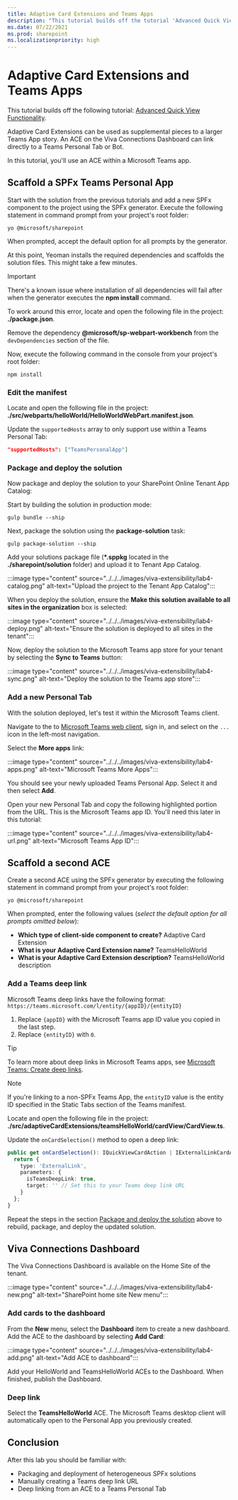 ```yaml
---
title: Adaptive Card Extensions and Teams Apps
description: "This tutorial builds off the tutorial 'Advanced Quick View Functionality'."
ms.date: 07/22/2021
ms.prod: sharepoint
ms.localizationpriority: high
---
```

# Adaptive Card Extensions and Teams Apps

This tutorial builds off the following tutorial: [Advanced Quick View Functionality](advanced-quick-view-functionality.md).

Adaptive Card Extensions can be used as supplemental pieces to a larger Teams App story. An ACE on the Viva Connections Dashboard can link directly to a Teams Personal Tab or Bot.

In this tutorial, you'll use an ACE within a Microsoft Teams app.

## Scaffold a SPFx Teams Personal App

Start with the solution from the previous tutorials and add a new SPFx component to the project using the SPFx generator. Execute the following statement in command prompt from your project's root folder:

```console
yo @microsoft/sharepoint
```

When prompted, accept the default option for all prompts by the generator.

At this point, Yeoman installs the required dependencies and scaffolds the solution files. This might take a few minutes.

> [!IMPORTANT]
> There's a known issue where installation of all dependencies will fail after when the generator executes the **npm install** command.
>
> To work around this error, locate and open the following file in the project: **./package.json**.
>
> Remove the dependency **@microsoft/sp-webpart-workbench** from the `devDependencies` section of the file.
>
> Now, execute the following command in the console from your project's root folder:
>
> ```console
> npm install
> ```

### Edit the manifest

Locate and open the following file in the project: **./src/webparts/helloWorld/HelloWorldWebPart.manifest.json**.

Update the `supportedHosts` array to only support use within a Teams Personal Tab:

```json
"supportedHosts": ["TeamsPersonalApp"]
```

### Package and deploy the solution

Now package and deploy the solution to your SharePoint Online Tenant App Catalog:

Start by building the solution in production mode:

```console
gulp bundle --ship
```

Next, package the solution using the **package-solution** task:

```console
gulp package-solution --ship
```

Add your solutions package file (**\*.sppkg** located in the **./sharepoint/solution** folder) and upload it to Tenant
App Catalog.

:::image type="content" source="../../../images/viva-extensibility/lab4-catalog.png" alt-text="Upload the project to the Tenant App Catalog":::

When you deploy the solution, ensure the **Make this solution available to all sites in the organization** box is selected:

:::image type="content" source="../../../images/viva-extensibility/lab4-deploy.png" alt-text="Ensure the solution is deployed to all sites in the tenant":::

Now, deploy the solution to the Microsoft Teams app store for your tenant by selecting the **Sync to Teams** button:

:::image type="content" source="../../../images/viva-extensibility/lab4-sync.png" alt-text="Deploy the solution to the Teams app store":::

### Add a new Personal Tab

With the solution deployed, let's test it within the Microsoft Teams client.

Navigate to the to [Microsoft Teams web client](https://teams.microsoft.com), sign in, and select on the `...` icon in the left-most navigation.

Select the **More apps** link:

:::image type="content" source="../../../images/viva-extensibility/lab4-apps.png" alt-text="Microsoft Teams More Apps":::

You should see your newly uploaded Teams Personal App. Select it and then select **Add**.

Open your new Personal Tab and copy the following highlighted portion from the URL. This is the Microsoft Teams app ID. You'll need this later in this tutorial:

:::image type="content" source="../../../images/viva-extensibility/lab4-url.png" alt-text="Microsoft Teams App ID":::

## Scaffold a second ACE

Create a second ACE using the SPFx generator by executing the following statement in command prompt from your project's root folder:

```console
yo @microsoft/sharepoint
```

When prompted, enter the following values (*select the default option for all prompts omitted below*):

- **Which type of client-side component to create?** Adaptive Card Extension
- **What is your Adaptive Card Extension name?** TeamsHelloWorld
- **What is your Adaptive Card Extension description?** TeamsHelloWorld description

### Add a Teams deep link

Microsoft Teams deep links have the following format: `https://teams.microsoft.com/l/entity/{appID}/{entityID}`

1. Replace `{appID}` with the Microsoft Teams app ID value you copied in the last step.
1. Replace `{entityID}` with `0`.

> [!TIP]
> To learn more about deep links in Microsoft Teams apps, see [Microsoft Teams: Create deep links](/microsoftteams/platform/concepts/build-and-test/deep-links).

> [!NOTE]
> If you're linking to a non-SPFx Teams App, the `entityID` value is the entity ID specified in the Static Tabs section of the Teams manifest.

Locate and open the following file in the project: **./src/adaptiveCardExtensions/teamsHelloWorld/cardView/CardView.ts**.

Update the `onCardSelection()` method to open a deep link:

```typescript
public get onCardSelection(): IQuickViewCardAction | IExternalLinkCardAction | undefined {
  return {
    type: 'ExternalLink',
    parameters: {
      isTeamsDeepLink: true,
      target: '' // Set this to your Teams deep link URL
    }
  };
}
```

Repeat the steps in the section [Package and deploy the solution](#package-and-deploy-the-solution) above to rebuild, package, and deploy the updated solution.

## Viva Connections Dashboard

The Viva Connections Dashboard is available on the Home Site of the tenant.

:::image type="content" source="../../../images/viva-extensibility/lab4-new.png" alt-text="SharePoint home site New menu":::

### Add cards to the dashboard

From the **New** menu, select the **Dashboard** item to create a new dashboard. Add the ACE to the dashboard by selecting **Add Card**:

:::image type="content" source="../../../images/viva-extensibility/lab4-add.png" alt-text="Add ACE to dashboard":::

Add your HelloWorld and TeamsHelloWorld ACEs to the Dashboard. When finished, publish the Dashboard.

### Deep link

Select the **TeamsHelloWorld** ACE. The Microsoft Teams desktop client will automatically open to the Personal App you previously created.

## Conclusion

After this lab you should be familiar with:

- Packaging and deployment of heterogeneous SPFx solutions
- Manually creating a Teams deep link URL
- Deep linking from an ACE to a Teams Personal Tab
